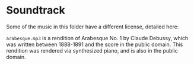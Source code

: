 # Soundtrack

Some of the music in this folder have a different license, detailed here:

`arabesque.mp3` is a rendition of Arabesque No. 1 by Claude Debussy, which was written between 1888-1891 and the score in the public domain. This rendition was rendered via synthesized piano, and is also in the public domain.
